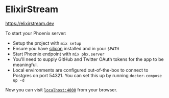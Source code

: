 # ElixirStream

https://elixirstream.dev

To start your Phoenix server:

  * Setup the project with `mix setup`
  * Ensure you have [silicon](https://github.com/Aloxaf/silicon) installed and in your `$PATH`
  * Start Phoenix endpoint with `mix phx.server`
  * You'll need to supply GitHub and Twitter OAuth tokens for the app to be
      meaningful.
  * Local environments are configured out-of-the-box to connect to Postgres on
      port 54321. You can set this up by running `docker-compose up -d`

Now you can visit [`localhost:4000`](http://localhost:4000) from your browser.
